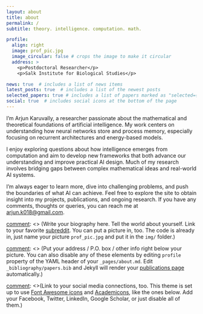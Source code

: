 ```yaml
---
layout: about
title: about
permalink: /
subtitle: theory. intelligence. computation. math. 

profile:
  align: right
  image: prof_pic.jpg
  image_circular: false # crops the image to make it circular
  address: >
    <p>Postdoctoral Researcher</p>
    <p>Salk Institute for Biological Studies</p>

news: true  # includes a list of news items
latest_posts: true  # includes a list of the newest posts
selected_papers: true # includes a list of papers marked as "selected={true}"
social: true  # includes social icons at the bottom of the page
---
```


I’m Arjun Karuvally, a researcher passionate about the mathematical and theoretical foundations of artificial intelligence. My work centers on understanding how neural networks store and process memory, especially focusing on recurrent architectures and energy-based models.

I enjoy exploring questions about how intelligence emerges from computation and aim to develop new frameworks that both advance our understanding and improve practical AI design. Much of my research involves bridging gaps between complex mathematical ideas and real-world AI systems.

I’m always eager to learn more, dive into challenging problems, and push the boundaries of what AI can achieve. Feel free to explore the site to obtain insight into my projects, publications, and ongoing research. If you have any comments, thoughts or queries, you can reach me at <a href="mailto:arjun.k018@gmail.com">arjun.k018@gmail.com</a>.

[comment]: <> (In the journey towards creating more intelligent, interpretable, and human-understandable AI, I believe in fostering dialogue and collaboration across disciplines. As we unlock the black box of machine learning models, we not only enrich our understanding of artificial intelligence but also shed light on the mysteries of our own cognition. Feel free to connect to discuss the fascinating crossroads of AI, memory modeling, and cognitive science!)

[comment]: <> (Write your biography here. Tell the world about yourself. Link to your favorite [subreddit](http://reddit.com). You can put a picture in, too. The code is already in, just name your picture `prof_pic.jpg` and put it in the `img/` folder.)

[comment]: <> (Put your address / P.O. box / other info right below your picture. You can also disable any of these elements by editing `profile` property of the YAML header of your `_pages/about.md`. Edit `_bibliography/papers.bib` and Jekyll will render your [publications page](/al-folio/publications/) automatically.)

[comment]: <>(Link to your social media connections, too. This theme is set up to use [Font Awesome icons](http://fortawesome.github.io/Font-Awesome/) and [Academicons](https://jpswalsh.github.io/academicons/), like the ones below. Add your Facebook, Twitter, LinkedIn, Google Scholar, or just disable all of them.)

